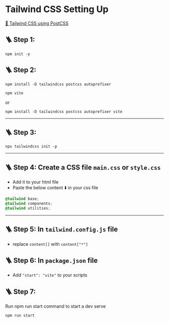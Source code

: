# Tailwind CSS Setting Up 
[🔗 Tailwind CSS using PostCSS](https://tailwindcss.com/docs/installation/using-postcss)

## 🪜 Step 1:

`npm init -y`


## 🪜 Step 2:

`npm install -D tailwindcss postcss autoprefixer`

`npm vite`

or

`npm install -D tailwindcss postcss autoprefixer vite`

---
## 🪜 Step 3:

`npx tailwindcss init -p`

---
## 🪜 Step 4: Create a CSS file `main.css` or `style.css`
  - Add it to your html file 
  - Paste the below content ⬇️ in your css file
```css
@tailwind base;
@tailwind components;
@tailwind utilities;
```

---
## 🪜 Step 5: In `tailwind.config.js` file 

- replace `content[]` with `content["*"]`

## 🪜 Step 6: In `package.json` file

- Add `"start": "vite"` to your scripts

## 🪜 Step 7: 
Run npm run start command to start a dev serve

`npm run start`
